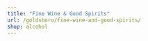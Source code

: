 ```yaml
---
title: "Fine Wine & Good Spirits"
url: /goldsboro/fine-wine-and-good-spirits/
shop: alcohol
---
```


